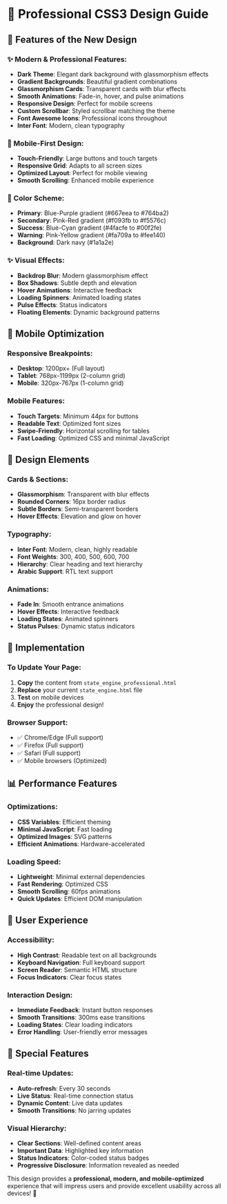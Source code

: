 # 🎨 Professional CSS3 Design Guide

## 🚀 Features of the New Design

### ✨ Modern & Professional Features:
- **Dark Theme**: Elegant dark background with glassmorphism effects
- **Gradient Backgrounds**: Beautiful gradient combinations
- **Glassmorphism Cards**: Transparent cards with blur effects
- **Smooth Animations**: Fade-in, hover, and pulse animations
- **Responsive Design**: Perfect for mobile screens
- **Custom Scrollbar**: Styled scrollbar matching the theme
- **Font Awesome Icons**: Professional icons throughout
- **Inter Font**: Modern, clean typography

### 🎯 Mobile-First Design:
- **Touch-Friendly**: Large buttons and touch targets
- **Responsive Grid**: Adapts to all screen sizes
- **Optimized Layout**: Perfect for mobile viewing
- **Smooth Scrolling**: Enhanced mobile experience

### 🌈 Color Scheme:
- **Primary**: Blue-Purple gradient (#667eea to #764ba2)
- **Secondary**: Pink-Red gradient (#f093fb to #f5576c)
- **Success**: Blue-Cyan gradient (#4facfe to #00f2fe)
- **Warning**: Pink-Yellow gradient (#fa709a to #fee140)
- **Background**: Dark navy (#1a1a2e)

### ✨ Visual Effects:
- **Backdrop Blur**: Modern glassmorphism effect
- **Box Shadows**: Subtle depth and elevation
- **Hover Animations**: Interactive feedback
- **Loading Spinners**: Animated loading states
- **Pulse Effects**: Status indicators
- **Floating Elements**: Dynamic background patterns

## 📱 Mobile Optimization

### Responsive Breakpoints:
- **Desktop**: 1200px+ (Full layout)
- **Tablet**: 768px-1199px (2-column grid)
- **Mobile**: 320px-767px (1-column grid)

### Mobile Features:
- **Touch Targets**: Minimum 44px for buttons
- **Readable Text**: Optimized font sizes
- **Swipe-Friendly**: Horizontal scrolling for tables
- **Fast Loading**: Optimized CSS and minimal JavaScript

## 🎨 Design Elements

### Cards & Sections:
- **Glassmorphism**: Transparent with blur effects
- **Rounded Corners**: 16px border radius
- **Subtle Borders**: Semi-transparent borders
- **Hover Effects**: Elevation and glow on hover

### Typography:
- **Inter Font**: Modern, clean, highly readable
- **Font Weights**: 300, 400, 500, 600, 700
- **Hierarchy**: Clear heading and text hierarchy
- **Arabic Support**: RTL text support

### Animations:
- **Fade In**: Smooth entrance animations
- **Hover Effects**: Interactive feedback
- **Loading States**: Animated spinners
- **Status Pulses**: Dynamic status indicators

## 🔧 Implementation

### To Update Your Page:
1. **Copy** the content from `state_engine_professional.html`
2. **Replace** your current `state_engine.html` file
3. **Test** on mobile devices
4. **Enjoy** the professional design!

### Browser Support:
- ✅ Chrome/Edge (Full support)
- ✅ Firefox (Full support)
- ✅ Safari (Full support)
- ✅ Mobile browsers (Optimized)

## 📊 Performance Features

### Optimizations:
- **CSS Variables**: Efficient theming
- **Minimal JavaScript**: Fast loading
- **Optimized Images**: SVG patterns
- **Efficient Animations**: Hardware-accelerated

### Loading Speed:
- **Lightweight**: Minimal external dependencies
- **Fast Rendering**: Optimized CSS
- **Smooth Scrolling**: 60fps animations
- **Quick Updates**: Efficient DOM manipulation

## 🎯 User Experience

### Accessibility:
- **High Contrast**: Readable text on all backgrounds
- **Keyboard Navigation**: Full keyboard support
- **Screen Reader**: Semantic HTML structure
- **Focus Indicators**: Clear focus states

### Interaction Design:
- **Immediate Feedback**: Instant button responses
- **Smooth Transitions**: 300ms ease transitions
- **Loading States**: Clear loading indicators
- **Error Handling**: User-friendly error messages

## 🌟 Special Features

### Real-time Updates:
- **Auto-refresh**: Every 30 seconds
- **Live Status**: Real-time connection status
- **Dynamic Content**: Live data updates
- **Smooth Transitions**: No jarring updates

### Visual Hierarchy:
- **Clear Sections**: Well-defined content areas
- **Important Data**: Highlighted key information
- **Status Indicators**: Color-coded status badges
- **Progressive Disclosure**: Information revealed as needed

This design provides a **professional, modern, and mobile-optimized** experience that will impress users and provide excellent usability across all devices! 🎉 